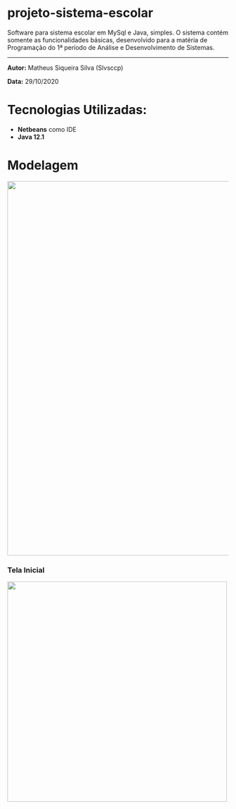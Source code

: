 # projeto-sistema-escolar

Software para sistema escolar em MySql e Java, simples. O sistema contém somente as funcionalidades básicas, desenvolvido para a matéria de Programação do 1ª período de Análise e Desenvolvimento de Sistemas.

---

**Autor:** Matheus Siqueira Silva (Slvsccp)

**Data:** 29/10/2020

# Tecnologias Utilizadas:
- **Netbeans** como IDE
- **Java 12.1**

# Modelagem
<img src="https://user-images.githubusercontent.com/68405731/97563701-2d57a300-19c2-11eb-9120-507c69cdcf4d.png" width="850" />


### Tela Inicial
<img src="https://user-images.githubusercontent.com/68405731/97563377-b6baa580-19c1-11eb-9bd8-35efd66f39bc.png" width="500" />
